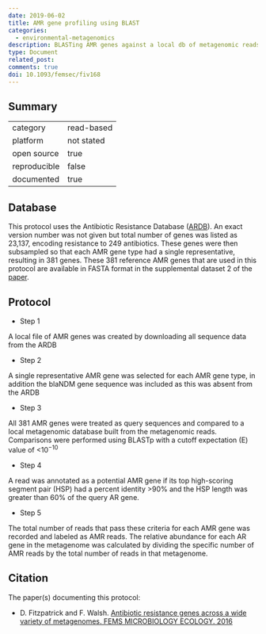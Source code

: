 ```yaml
---
date: 2019-06-02
title: AMR gene profiling using BLAST
categories:
  - environmental-metagenomics
description: BLASTing AMR genes against a local db of metagenomic reads
type: Document
related_post:
comments: true
doi: 10.1093/femsec/fiv168
---
```


## Summary

|||
|----|----|
|category|read-based|
|platform|not stated|
|open source|true|
|reproducible|false|
|documented|true|


## Database

This protocol uses the Antibiotic Resistance Database ([ARDB](https://ardb.cbcb.umd.edu/)). An exact version number was not given but total number of genes was listed as 23,137, encoding resistance to 249 antibiotics. These genes were then subsampled so that each AMR gene type had a single representative, resulting in 381 genes. These 381 reference AMR genes that are used in this protocol are available in FASTA format in the supplemental dataset 2 of the [paper](https://academic.oup.com/femsec/article/92/2/fiv168/2484737#82440962).


## Protocol

* Step 1

A local file of AMR genes was created by downloading all sequence data from the ARDB

* Step 2

A single representative AMR gene was selected for each AMR gene type, in addition the blaNDM gene sequence was included as this was absent from the ARDB

* Step 3

All 381 AMR genes were treated as query sequences and compared to a local metagenomic database built from the metagenomic reads. Comparisons were performed using BLASTp with a cutoff expectation (E) value of <10<sup>−10</sup>

* Step 4

A read was annotated as a potential AMR gene if its top high-scoring segment pair (HSP) had a percent identity >90% and the HSP length was greater than 60% of the query AR gene.

* Step 5

The total number of reads that pass these criteria for each AMR gene was recorded and labeled as AMR reads. The relative abundance for each AR gene in the metagenome was calculated by dividing the specific number of AMR reads by the total number of reads in that metagenome.


## Citation

The paper(s) documenting this protocol:

* D. Fitzpatrick and F. Walsh. [Antibiotic resistance genes across a wide variety of metagenomes. FEMS MICROBIOLOGY ECOLOGY. 2016](https://academic.oup.com/femsec/article/92/2/fiv168/2484737)
